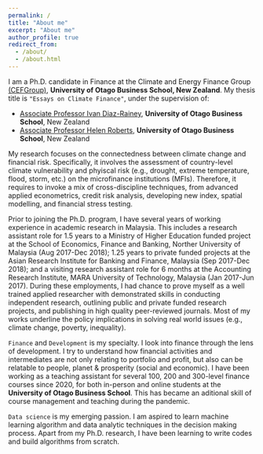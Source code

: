 ```yaml
---
permalink: /
title: "About me"
excerpt: "About me"
author_profile: true
redirect_from: 
  - /about/
  - /about.html
---
```


I am a Ph.D. candidate in Finance at the Climate and Energy Finance Group [(CEFGroup)](https://blogs.otago.ac.nz/cefg/about-us/), **University of Otago Business School, New Zealand**. My thesis title is `"Essays on Climate Finance"`, under the supervision of: 
* [Associate Professor Ivan Diaz-Rainey](https://www.otago.ac.nz/accountancyfinance/staff/otago032953.html), **University of Otago Business School**, New Zealand
* [Associate Professor Helen Roberts](https://www.otago.ac.nz/accountancyfinance/staff/helenroberts.html), **University of Otago Business School**, New Zealand

My research focuses on the connectedness between climate change and financial risk. Specifically, it involves the assessment of country-level climate vulnerability and phyiscal risk (e.g., drought, extreme temperature, flood, storm, etc.) on the microfinance institutions (MFIs). Therefore, it requires to invoke a mix of cross-discipline techniques, from advanced applied econometrics, credit risk analysis, developing new index, spatial modelling, and financial stress testing.

Prior to joining the Ph.D. program, I have several years of working experience in academic research in Malaysia. This includes a research assistant role for 1.5 years to a Ministry of Higher Education funded project at the School of Economics, Finance and Banking, Norther University of Malaysia (Aug 2017-Dec 2018); 1.25 years to private funded projects at the Asian Research Institute for Banking and Finance, Malaysia (Sep 2017-Dec 2018); and a visiting research assistant role for 6 months at the Accounting Research Institute, MARA University of Technology, Malaysia (Jan 2017-Jun 2017). During these employments, I had chance to prove myself as a well trained applied researcher with demonstrated skills in conducting independent research, outlining public and private funded research projects, and publishing in high quality peer-reviewed journals. Most of my works underline the policy implications in solving real world issues (e.g., climate change, poverty, inequality). 

`Finance` and `Development` is my specialty. I look into finance through the lens of development. I try to understand how financial activities and intermediates are not only relating to portfolio and profit, but also can be relatable to people, planet & prosperity (social and economic). I have been working as a teaching assistant for several 100, 200 and 300-level finance courses since 2020, for both in-person and online students at the **University of Otago Business School**. This has became an aditional skill of course management and teaching during the pandemic.

`Data science` is my emerging passion. I am aspired to learn machine learning algorithm and data analytic techniques in the decision making process. Apart from my Ph.D. research, I have been learning to write codes and build algorithms from scratch.
